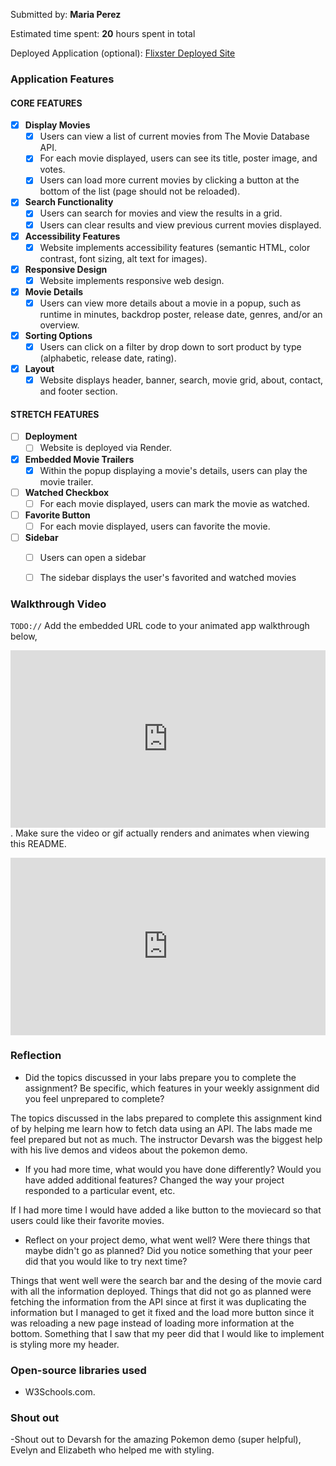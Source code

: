 Submitted by: **Maria Perez**

Estimated time spent: **20** hours spent in total

Deployed Application (optional): [Flixster Deployed Site](ADD_LINK_HERE)

### Application Features

#### CORE FEATURES


- [x] **Display Movies**
  - [x] Users can view a list of current movies from The Movie Database API.
  - [x] For each movie displayed, users can see its title, poster image, and votes.
  - [x] Users can load more current movies by clicking a button at the bottom of the list (page should not be reloaded).
- [x] **Search Functionality**
  - [x] Users can search for movies and view the results in a grid.
  - [x] Users can clear results and view previous current movies displayed.
- [x] **Accessibility Features**
  - [x] Website implements accessibility features (semantic HTML, color contrast, font sizing, alt text for images).
- [x] **Responsive Design**
  - [x] Website implements responsive web design.
- [x] **Movie Details**
  - [x] Users can view more details about a movie in a popup, such as runtime in minutes, backdrop poster, release date, genres, and/or an overview.
- [x] **Sorting Options**
  - [x] Users can click on a filter by drop down to sort product by type (alphabetic, release date, rating).
- [x] **Layout**
  - [x] Website displays header, banner, search, movie grid, about, contact, and footer section.

#### STRETCH FEATURES

- [ ] **Deployment**
  - [ ] Website is deployed via Render.
- [x] **Embedded Movie Trailers**
  - [x] Within the popup displaying a movie's details, users can play the movie trailer.
- [ ] **Watched Checkbox**
  - [ ] For each movie displayed, users can mark the movie as watched.
- [ ] **Favorite Button**
  - [ ] For each movie displayed, users can favorite the movie.
- [ ] **Sidebar**
  - [ ] Users can open a sidebar
  - [ ] The sidebar displays the user's favorited and watched movies


### Walkthrough Video

`TODO://` Add the embedded URL code to your animated app walkthrough below, <div style="position: relative; padding-bottom: 56.25%; height: 0;"><iframe src="https://www.loom.com/embed/92ae3c19cf9a416bb6a81239782c3fee?sid=ec780809-f3d1-4dd4-9f08-cb01f6ba1eaf" frameborder="0" webkitallowfullscreen mozallowfullscreen allowfullscreen style="position: absolute; top: 0; left: 0; width: 100%; height: 100%;"></iframe></div>. Make sure the video or gif actually renders and animates when viewing this README. 

<div style="position: relative; padding-bottom: 56.25%; height: 0;"><iframe src="https://www.loom.com/embed/92ae3c19cf9a416bb6a81239782c3fee?sid=ec780809-f3d1-4dd4-9f08-cb01f6ba1eaf" frameborder="0" webkitallowfullscreen mozallowfullscreen allowfullscreen style="position: absolute; top: 0; left: 0; width: 100%; height: 100%;"></iframe></div>

### Reflection

* Did the topics discussed in your labs prepare you to complete the assignment? Be specific, which features in your weekly assignment did you feel unprepared to complete?

The topics discussed in the labs prepared to complete this assignment kind of by helping me learn how to fetch data using an API. The labs made me feel prepared but not as much. The instructor Devarsh was the biggest help with his live demos and videos about the pokemon demo.

* If you had more time, what would you have done differently? Would you have added additional features? Changed the way your project responded to a particular event, etc.
  
If I had more time I would have added a like button to the moviecard so that users could like their favorite movies. 

* Reflect on your project demo, what went well? Were there things that maybe didn't go as planned? Did you notice something that your peer did that you would like to try next time?

Things that went well were the search bar and the desing of the movie card with all the information deployed. Things that did not go as planned were fetching the information from the API since at first it was duplicating the information but I managed to get it fixed and the load more button since it was reloading a new page instead of loading more information at the bottom. Something that I saw that my peer did that I would like to implement is styling more my header.

### Open-source libraries used

- W3Schools.com.

### Shout out
-Shout out to Devarsh for the amazing Pokemon demo (super helpful), Evelyn and Elizabeth who helped me with styling.